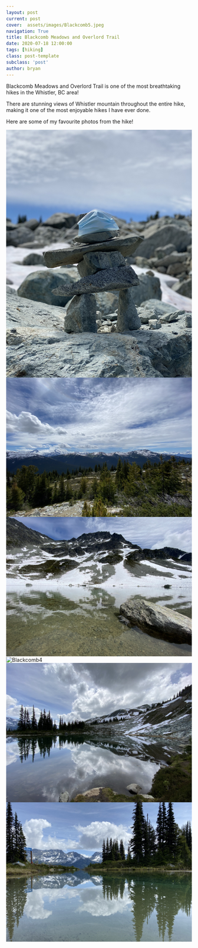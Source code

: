 ```yaml
---
layout: post
current: post
cover:  assets/images/Blackcomb5.jpeg
navigation: True
title: Blackcomb Meadows and Overlord Trail
date: 2020-07-18 12:00:00
tags: [hiking]
class: post-template
subclass: 'post'
author: bryan
---
```


Blackcomb Meadows and Overlord Trail is one of the most breathtaking hikes in the Whistler, BC area! 

There are stunning views of Whistler mountain throughout the entire hike, making it one of the most enjoyable hikes I have ever done.

Here are some of my favourite photos from the hike! 

<img max-width="100vw" align="center" src="https://github.com/bryanyu1/blog/blob/gh-pages/assets/images/Blackcomb1.jpeg?raw=true" alt="Blackcomb1">

<img max-width="100vw" align="center" src="https://github.com/bryanyu1/blog/blob/gh-pages/assets/images/Blackcomb3.jpeg?raw=true" alt="Blackcomb3">

<img max-width="100vw" align="center" src="https://github.com/bryanyu1/blog/blob/gh-pages/assets/images/Blackcomb2.jpeg?raw=true" alt="Blackcomb2">

<img max-width="100vw" align="center" src="https://github.com/bryanyu1/blog/blob/gh-pages/assets/images/Blackcomb4.jpeg?raw=true" alt="Blackcomb4">

<img max-width="100vw" align="center" src="https://github.com/bryanyu1/blog/blob/gh-pages/assets/images/Blackcomb5.jpeg?raw=true" alt="Blackcomb5">

<img max-width="100vw" align="center" src="https://github.com/bryanyu1/blog/blob/gh-pages/assets/images/Blackcomb6.jpeg?raw=true" alt="Blackcomb6">
